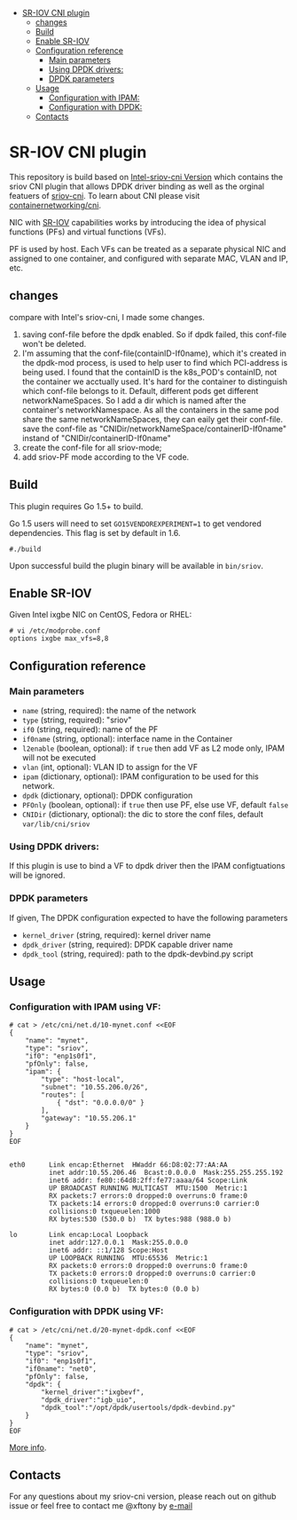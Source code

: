    * [SR-IOV CNI plugin](#sr-iov-cni-plugin)
   	  * [changes](#change)	 
      * [Build](#build)
      * [Enable SR-IOV](#enable-sr-iov)
      * [Configuration reference](#configuration-reference)
         * [Main parameters](#main-parameters)
         * [Using DPDK drivers:](#using-dpdk-drivers)
         * [DPDK parameters](#dpdk-parameters)
      * [Usage](#usage)
         * [Configuration with IPAM:](#configuration-with-ipam)
         * [Configuration with DPDK:](#configuration-with-dpdk)
      * [Contacts](#contacts)

# SR-IOV CNI plugin
This repository is build based on [Intel-sriov-cni Version](https://github.com/Intel-Corp/sriov-cni) which contains the sriov CNI plugin that allows DPDK driver binding as well as the orginal featuers of [sriov-cni](https://github.com/hustcat/sriov-cni). To learn about CNI please visit [containernetworking/cni](https://github.com/containernetworking/cni).

NIC with [SR-IOV](http://blog.scottlowe.org/2009/12/02/what-is-sr-iov/) capabilities works by introducing the idea of physical functions (PFs) and virtual functions (VFs). 

PF is used by host. Each VFs can be treated as a separate physical NIC and assigned to one container, and configured with separate MAC, VLAN and IP, etc.

## changes
compare with Intel's sriov-cni, I made some changes.   
1. saving conf-file before the dpdk enabled. So if dpdk failed, this conf-file won't be deleted.
2. I'm assuming that the conf-file(containID-If0name), which it's created in the dpdk-mod process, is used to help user to find which  PCI-address is being used. I found that the containID is the k8s_POD's containID, not the container we acctually used. It's hard for the container to distinguish which conf-file belongs to it. Default, different pods get different networkNameSpaces. So I add a dir which is named after the container's networkNamespace. As all the containers in the same pod share the same networkNameSpaces, they can eaily get their conf-file.    
save the conf-file as "CNIDir/networkNameSpace/containerID-If0name" instand of "CNIDir/containerID-If0name"
3. create the conf-file for all sriov-mode;  
2. add sriov-PF mode according to the VF code.  


## Build

This plugin requires Go 1.5+ to build.

Go 1.5 users will need to set `GO15VENDOREXPERIMENT=1` to get vendored dependencies. This flag is set by default in 1.6.

```
#./build
```

Upon successful build the plugin binary will be available in `bin/sriov`. 

## Enable SR-IOV

Given Intel ixgbe NIC on CentOS, Fedora or RHEL:

	# vi /etc/modprobe.conf
	options ixgbe max_vfs=8,8


## Configuration reference
### Main parameters
* `name` (string, required): the name of the network
* `type` (string, required): "sriov"
* `if0` (string, required): name of the PF
* `if0name` (string, optional): interface name in the Container
* `l2enable` (boolean, optional): if `true` then add VF as L2 mode only, IPAM will not be executed
* `vlan` (int, optional): VLAN ID to assign for the VF
* `ipam` (dictionary, optional): IPAM configuration to be used for this network.
* `dpdk` (dictionary, optional): DPDK configuration
* `PFOnly` (boolean, optional): if `true` then use PF, else use VF, default `false`
*  `CNIDir` (dictionary, optional): the dic to store the conf files, default `var/lib/cni/sriov`

### Using DPDK drivers:
If this plugin is use to bind a VF to dpdk driver then the IPAM configtuations will be ignored.

### DPDK parameters
If given, The DPDK configuration expected to have the following parameters

* `kernel_driver` (string, required): kernel driver name
* `dpdk_driver` (string, required): DPDK capable driver name
* `dpdk_tool` (string, required): path to the dpdk-devbind.py script


## Usage

### Configuration with IPAM using VF:
	# cat > /etc/cni/net.d/10-mynet.conf <<EOF
	{
	    "name": "mynet",
	    "type": "sriov",
	    "if0": "enp1s0f1",
        "pfOnly": false,
	    "ipam": {
	        "type": "host-local",
	        "subnet": "10.55.206.0/26",
	        "routes": [
	            { "dst": "0.0.0.0/0" }
	        ],
	        "gateway": "10.55.206.1"
	    }
	}
	EOF


	eth0      Link encap:Ethernet  HWaddr 66:D8:02:77:AA:AA  
	          inet addr:10.55.206.46  Bcast:0.0.0.0  Mask:255.255.255.192
	          inet6 addr: fe80::64d8:2ff:fe77:aaaa/64 Scope:Link
	          UP BROADCAST RUNNING MULTICAST  MTU:1500  Metric:1
	          RX packets:7 errors:0 dropped:0 overruns:0 frame:0
	          TX packets:14 errors:0 dropped:0 overruns:0 carrier:0
	          collisions:0 txqueuelen:1000 
	          RX bytes:530 (530.0 b)  TX bytes:988 (988.0 b)
	
	lo        Link encap:Local Loopback  
	          inet addr:127.0.0.1  Mask:255.0.0.0
	          inet6 addr: ::1/128 Scope:Host
	          UP LOOPBACK RUNNING  MTU:65536  Metric:1
	          RX packets:0 errors:0 dropped:0 overruns:0 frame:0
	          TX packets:0 errors:0 dropped:0 overruns:0 carrier:0
	          collisions:0 txqueuelen:0 
	          RX bytes:0 (0.0 b)  TX bytes:0 (0.0 b)


### Configuration with DPDK using VF:


	# cat > /etc/cni/net.d/20-mynet-dpdk.conf <<EOF
	{
	    "name": "mynet",
	    "type": "sriov",
	    "if0": "enp1s0f1",
	    "if0name": "net0",
        "pfOnly": false,
	    "dpdk": {
	        "kernel_driver":"ixgbevf",
	        "dpdk_driver":"igb_uio",
	        "dpdk_tool":"/opt/dpdk/usertools/dpdk-devbind.py"
	    }
	}
	EOF



[More info](https://github.com/containernetworking/cni/pull/259).

## Contacts
For any questions about my sriov-cni version, please reach out on github issue or feel free to contact me @xftony by [e-mail](srl11@foxmail.com)

